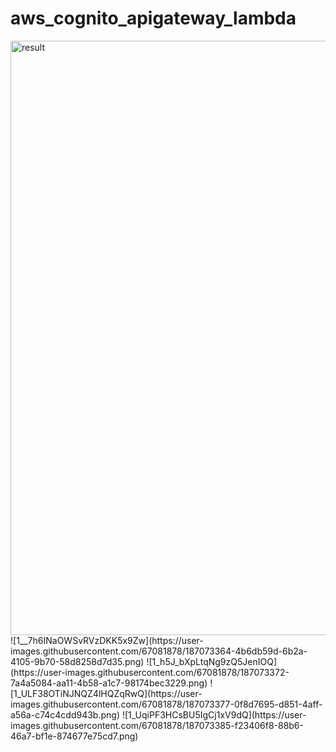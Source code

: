 # aws_cognito_apigateway_lambda


<img width="951" alt="result" src="https://user-images.githubusercontent.com/67081878/187067888-38b74f42-fa66-4309-897a-93d5295c1d45.png">
![1__7h6INaOWSvRVzDKK5x9Zw](https://user-images.githubusercontent.com/67081878/187073364-4b6db59d-6b2a-4105-9b70-58d8258d7d35.png)
![1_h5J_bXpLtqNg9zQ5JenIOQ](https://user-images.githubusercontent.com/67081878/187073372-7a4a5084-aa11-4b58-a1c7-98174bec3229.png)
![1_ULF38OTiNJNQZ4lHQZqRwQ](https://user-images.githubusercontent.com/67081878/187073377-0f8d7695-d851-4aff-a56a-c74c4cdd943b.png)
![1_UqiPF3HCsBU5IgCj1xV9dQ](https://user-images.githubusercontent.com/67081878/187073385-f23406f8-88b6-46a7-bf1e-874677e75cd7.png)
